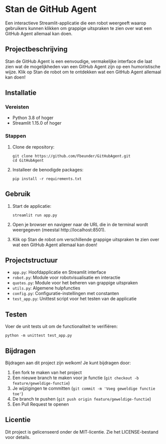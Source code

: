 # Stan de GitHub Agent

Een interactieve Streamlit-applicatie die een robot weergeeft waarop gebruikers kunnen klikken om grappige uitspraken te zien over wat een GitHub Agent allemaal kan doen.

## Projectbeschrijving

Stan de GitHub Agent is een eenvoudige, vermakelijke interface die laat zien wat de mogelijkheden van een GitHub Agent zijn op een humoristische wijze. Klik op Stan de robot om te ontdekken wat een GitHub Agent allemaal kan doen!

## Installatie

### Vereisten

- Python 3.8 of hoger
- Streamlit 1.15.0 of hoger

### Stappen

1. Clone de repository:
   ```
   git clone https://github.com/Fbeunder/GitHubAgent.git
   cd GitHubAgent
   ```

2. Installeer de benodigde packages:
   ```
   pip install -r requirements.txt
   ```

## Gebruik

1. Start de applicatie:
   ```
   streamlit run app.py
   ```

2. Open je browser en navigeer naar de URL die in de terminal wordt weergegeven (meestal http://localhost:8501).

3. Klik op Stan de robot om verschillende grappige uitspraken te zien over wat een GitHub Agent allemaal kan doen!

## Projectstructuur

- `app.py`: Hoofdapplicatie en Streamlit interface
- `robot.py`: Module voor robotvisualisatie en interactie
- `quotes.py`: Module voor het beheren van grappige uitspraken
- `utils.py`: Algemene hulpfuncties
- `config.py`: Configuratie-instellingen met constanten
- `test_app.py`: Unittest script voor het testen van de applicatie

## Testen

Voer de unit tests uit om de functionaliteit te verifiëren:

```
python -m unittest test_app.py
```

## Bijdragen

Bijdragen aan dit project zijn welkom! Je kunt bijdragen door:

1. Een fork te maken van het project
2. Een nieuwe branch te maken voor je functie (`git checkout -b feature/geweldige-functie`)
3. Je wijzigingen te committen (`git commit -m 'Voeg geweldige functie toe'`)
4. De branch te pushen (`git push origin feature/geweldige-functie`)
5. Een Pull Request te openen

## Licentie

Dit project is gelicenseerd onder de MIT-licentie. Zie het LICENSE-bestand voor details.
